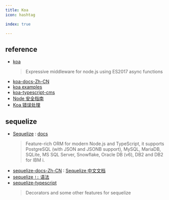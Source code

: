 ```yaml
---
title: Koa
icon: hashtag

index: true

---
```


<!-- more -->

## reference

- [koa](https://github.com/koajs/koa)
    > Expressive middleware for node.js using ES2017 async functions
- [koa-docs-Zh-CN](https://github.com/demopark/koa-docs-Zh-CN.git)
- [koa examples](https://github.com/koajs/examples)
- [koa-typescript-cms](https://github.com/murongg/koa-typescript-cms)
- [Node 安全指南](https://github.com/Tencent/secguide/blob/main/JavaScript%E5%AE%89%E5%85%A8%E6%8C%87%E5%8D%97.md#2)
- [Koa 错误处理](https://github.com/demopark/koa-docs-Zh-CN/blob/master/error-handling.md)

## sequelize

- [Sequelize](https://github.com/sequelize/sequelize) : [docs](https://sequelize.org/)
    > Feature-rich ORM for modern Node.js and TypeScript, it supports PostgreSQL (with JSON and JSONB support), MySQL, MariaDB, SQLite, MS SQL Server, Snowflake, Oracle DB (v6), DB2 and DB2 for IBM i.
- [sequelize-docs-Zh-CN](https://github.com/demopark/sequelize-docs-Zh-CN) : [Sequelize 中文文档](https://www.sequelize.cn/)
- [sequelize `!:` 语法](https://sequelize.org/v5/manual/typescript.html)
- [sequelize-typescript](https://github.com/sequelize/sequelize-typescript)
    > Decorators and some other features for sequelize